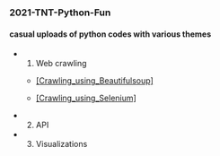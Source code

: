 ### 2021-TNT-Python-Fun

#### casual uploads of python codes with various themes 

  - 1. Web crawling

    - [[Crawling_using_Beautifulsoup]](https://youtu.be/rvlU7fwHqRc) 

    - [[Crawling_using_Selenium]](https://youtu.be/rvlU7fwHqRc) 


  - 2. API 

  - 3. Visualizations
